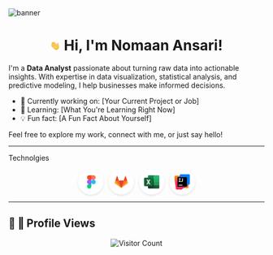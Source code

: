 <link rel="stylesheet" href="styles.css">

<div>
 <img src='./assests/images/banner.png' alt=banner>
<div>

<h1 align="center">
 <img src="https://raw.githubusercontent.com/ABSphreak/ABSphreak/master/gifs/Hi.gif"width="20px">
 </a> Hi, I'm Nomaan Ansari!
</h1>


I'm a **Data Analyst** passionate about turning raw data into actionable insights. With expertise in data visualization, statistical analysis, and predictive modeling, I help businesses make informed decisions.


- 🔭 Currently working on: [Your Current Project or Job]
- 🌱 Learning: [What You're Learning Right Now]
- 💡 Fun fact: [A Fun Fact About Yourself]


Feel free to explore my work, connect with me, or just say hello!

---

Technolgies

<div style="display: flex; justify-content: center; gap: 10px;">

  <div style="display: flex; align-items: center; justify-content: center; width: 40px; height: 40px; background-color: white; border-radius: 50%; padding: 5px; box-shadow: 0 2px 4px rgba(0, 0, 0, 0.1);">
    <img src="./assests/ico/Figma.svg" alt="Figma" width="30">
  </div>

  <div style="display: flex; align-items: center; justify-content: center; width: 40px; height: 40px; background-color: white; border-radius: 50%; padding: 5px; box-shadow: 0 2px 4px rgba(0, 0, 0, 0.1);">
    <img src="./assests/ico/gitlab.svg" alt="Gitlab" width="30">
  </div>
  
  <div style="display: flex; align-items: center; justify-content: center; width: 40px; height: 40px; background-color: white; border-radius: 50%; padding: 5px; box-shadow: 0 2px 4px rgba(0, 0, 0, 0.1);">
    <img src="./assests/ico/Excel.svg" alt="Github" width="30">
  </div>

  <div style="display: flex; align-items: center; justify-content: center; width: 40px; height: 40px; background-color: white; border-radius: 50%; padding: 5px; box-shadow: 0 2px 4px rgba(0, 0, 0, 0.1);">
   <img src="./assests/ico/Intellij IDEA.svg" alt="Github" width="30">
  </div>

</div>

---

## 👀 ‖ Profile Views

<div align="center">
  <img src="https://profile-counter.glitch.me/YOUR_GITHUB_USERNAME/count.svg" alt="Visitor Count" />
</div>